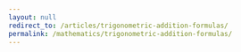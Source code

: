 ```yaml
---
layout: null
redirect_to: /articles/trigonometric-addition-formulas/
permalink: /mathematics/trigonometric-addition-formulas/
---
```


